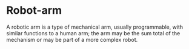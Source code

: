 # Robot-arm
A robotic arm is a type of mechanical arm, usually programmable, with similar functions to a human arm; the arm may be the sum total of the mechanism or may be part of a more complex robot.

